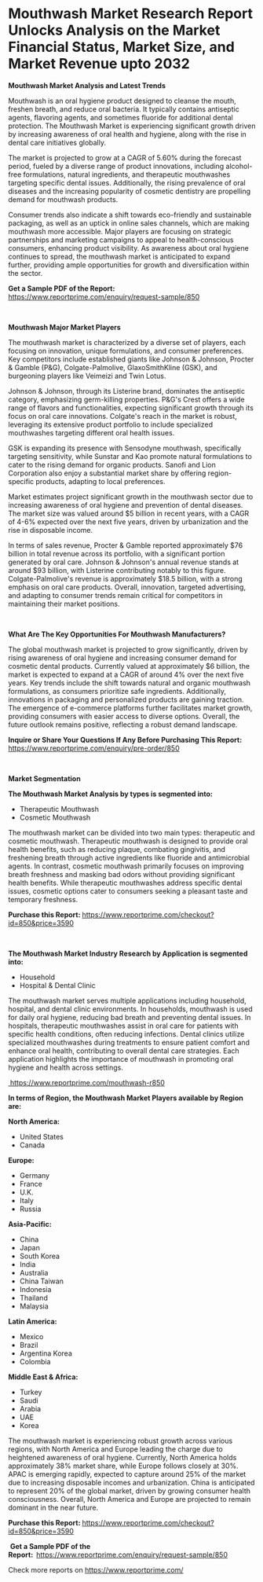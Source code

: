 <p><h1>Mouthwash Market Research Report Unlocks Analysis on the Market Financial Status, Market Size, and Market Revenue upto 2032</h1></p><p><strong>Mouthwash Market Analysis and Latest Trends</strong></p>
<p><p>Mouthwash is an oral hygiene product designed to cleanse the mouth, freshen breath, and reduce oral bacteria. It typically contains antiseptic agents, flavoring agents, and sometimes fluoride for additional dental protection. The Mouthwash Market is experiencing significant growth driven by increasing awareness of oral health and hygiene, along with the rise in dental care initiatives globally.</p><p>The market is projected to grow at a CAGR of 5.60% during the forecast period, fueled by a diverse range of product innovations, including alcohol-free formulations, natural ingredients, and therapeutic mouthwashes targeting specific dental issues. Additionally, the rising prevalence of oral diseases and the increasing popularity of cosmetic dentistry are propelling demand for mouthwash products.</p><p>Consumer trends also indicate a shift towards eco-friendly and sustainable packaging, as well as an uptick in online sales channels, which are making mouthwash more accessible. Major players are focusing on strategic partnerships and marketing campaigns to appeal to health-conscious consumers, enhancing product visibility. As awareness about oral hygiene continues to spread, the mouthwash market is anticipated to expand further, providing ample opportunities for growth and diversification within the sector.</p></p>
<p><strong>Get a Sample PDF of the Report:&nbsp;</strong> <a href="https://www.reportprime.com/enquiry/request-sample/850?utm_campaign=1894&utm_medium=2&utm_source=Github&utm_content=ia&utm_term=18032025&utm_id=mouthwash">https://www.reportprime.com/enquiry/request-sample/850</a></p>
<p>&nbsp;</p>
<p><strong>Mouthwash Major Market Players</strong></p>
<p><p>The mouthwash market is characterized by a diverse set of players, each focusing on innovation, unique formulations, and consumer preferences. Key competitors include established giants like Johnson & Johnson, Procter & Gamble (P&G), Colgate-Palmolive, GlaxoSmithKline (GSK), and burgeoning players like Veimeizi and Twin Lotus.</p><p>Johnson & Johnson, through its Listerine brand, dominates the antiseptic category, emphasizing germ-killing properties. P&G's Crest offers a wide range of flavors and functionalities, expecting significant growth through its focus on oral care innovations. Colgate's reach in the market is robust, leveraging its extensive product portfolio to include specialized mouthwashes targeting different oral health issues.</p><p>GSK is expanding its presence with Sensodyne mouthwash, specifically targeting sensitivity, while Sunstar and Kao promote natural formulations to cater to the rising demand for organic products. Sanofi and Lion Corporation also enjoy a substantial market share by offering region-specific products, adapting to local preferences.</p><p>Market estimates project significant growth in the mouthwash sector due to increasing awareness of oral hygiene and prevention of dental diseases. The market size was valued around $5 billion in recent years, with a CAGR of 4-6% expected over the next five years, driven by urbanization and the rise in disposable income.</p><p>In terms of sales revenue, Procter & Gamble reported approximately $76 billion in total revenue across its portfolio, with a significant portion generated by oral care. Johnson & Johnson's annual revenue stands at around $93 billion, with Listerine contributing notably to this figure. Colgate-Palmolive's revenue is approximately $18.5 billion, with a strong emphasis on oral care products. Overall, innovation, targeted advertising, and adapting to consumer trends remain critical for competitors in maintaining their market positions.</p></p>
<p>&nbsp;</p>
<p><strong>What Are The Key Opportunities For Mouthwash Manufacturers?</strong></p>
<p><p>The global mouthwash market is projected to grow significantly, driven by rising awareness of oral hygiene and increasing consumer demand for cosmetic dental products. Currently valued at approximately $6 billion, the market is expected to expand at a CAGR of around 4% over the next five years. Key trends include the shift towards natural and organic mouthwash formulations, as consumers prioritize safe ingredients. Additionally, innovations in packaging and personalized products are gaining traction. The emergence of e-commerce platforms further facilitates market growth, providing consumers with easier access to diverse options. Overall, the future outlook remains positive, reflecting a robust demand landscape.</p></p>
<p><strong>Inquire or Share Your Questions If Any Before Purchasing This Report:</strong> <a href="https://www.reportprime.com/enquiry/pre-order/850?utm_campaign=1894&utm_medium=2&utm_source=Github&utm_content=ia&utm_term=18032025&utm_id=mouthwash">https://www.reportprime.com/enquiry/pre-order/850</a></p>
<p>&nbsp;</p>
<p><strong>Market Segmentation</strong></p>
<p><strong>The Mouthwash Market Analysis by types is segmented into:</strong></p>
<p><ul><li>Therapeutic Mouthwash</li><li>Cosmetic Mouthwash</li></ul></p>
<p><p>The mouthwash market can be divided into two main types: therapeutic and cosmetic mouthwash. Therapeutic mouthwash is designed to provide oral health benefits, such as reducing plaque, combating gingivitis, and freshening breath through active ingredients like fluoride and antimicrobial agents. In contrast, cosmetic mouthwash primarily focuses on improving breath freshness and masking bad odors without providing significant health benefits. While therapeutic mouthwashes address specific dental issues, cosmetic options cater to consumers seeking a pleasant taste and temporary freshness.</p></p>
<p><strong>Purchase this Report:&nbsp;</strong><a href="https://www.reportprime.com/checkout?id=850&price=3590&utm_campaign=1894&utm_medium=2&utm_source=Github&utm_content=ia&utm_term=18032025&utm_id=mouthwash">https://www.reportprime.com/checkout?id=850&price=3590</a></p>
<p>&nbsp;</p>
<p><strong>The Mouthwash Market Industry Research by Application is segmented into:</strong></p>
<p><ul><li>Household</li><li>Hospital & Dental Clinic</li></ul></p>
<p><p>The mouthwash market serves multiple applications including household, hospital, and dental clinic environments. In households, mouthwash is used for daily oral hygiene, reducing bad breath and preventing dental issues. In hospitals, therapeutic mouthwashes assist in oral care for patients with specific health conditions, often reducing infections. Dental clinics utilize specialized mouthwashes during treatments to ensure patient comfort and enhance oral health, contributing to overall dental care strategies. Each application highlights the importance of mouthwash in promoting oral hygiene and health across settings.</p></p>
<p><a href="https://www.reportprime.com/mouthwash-r850?utm_campaign=1894&utm_medium=2&utm_source=Github&utm_content=ia&utm_term=18032025&utm_id=mouthwash">&nbsp;https://www.reportprime.com/mouthwash-r850</a></p>
<p><strong>In terms of Region, the Mouthwash Market Players available by Region are:</strong></p>
<p>
    <p> <strong> North America: </strong>
        <ul>
            <li>United States</li>
            <li>Canada</li>
        </ul>
        </p> 
    <p> <strong> Europe: </strong>
        <ul>
            <li>Germany</li>
            <li>France</li>
            <li>U.K.</li>
            <li>Italy</li>
            <li>Russia</li>
        </ul>
        </p> 
    <p> <strong> Asia-Pacific: </strong>
        <ul>
            <li>China</li>
            <li>Japan</li>
            <li>South Korea</li>
            <li>India</li>
            <li>Australia</li>
            <li>China Taiwan</li>
            <li>Indonesia</li>
            <li>Thailand</li>
            <li>Malaysia</li>
        </ul>
        </p> 
    <p> <strong> Latin America: </strong>
        <ul>
            <li>Mexico</li>
            <li>Brazil</li>
            <li>Argentina Korea</li>
            <li>Colombia</li>
        </ul>
        </p> 
    <p> <strong> Middle East & Africa: </strong>
        <ul>
            <li>Turkey</li>
            <li>Saudi</li>
            <li>Arabia</li>
            <li>UAE</li>
            <li>Korea</li>
        </ul>
    </p>
    </p>
<p><p>The mouthwash market is experiencing robust growth across various regions, with North America and Europe leading the charge due to heightened awareness of oral hygiene. Currently, North America holds approximately 38% market share, while Europe follows closely at 30%. APAC is emerging rapidly, expected to capture around 25% of the market due to increasing disposable incomes and urbanization. China is anticipated to represent 20% of the global market, driven by growing consumer health consciousness. Overall, North America and Europe are projected to remain dominant in the near future.</p></p>
<p><strong>Purchase this Report: </strong><a href="https://www.reportprime.com/checkout?id=850&price=3590&utm_campaign=1894&utm_medium=2&utm_source=Github&utm_content=ia&utm_term=18032025&utm_id=mouthwash">https://www.reportprime.com/checkout?id=850&price=3590</a></p>
<p>&nbsp;<strong>Get a Sample PDF of the Report:&nbsp;&nbsp;</strong><a href="https://www.reportprime.com/enquiry/request-sample/850?utm_campaign=1894&utm_medium=2&utm_source=Github&utm_content=ia&utm_term=18032025&utm_id=mouthwash">https://www.reportprime.com/enquiry/request-sample/850</a></p>
<p><strong></strong></p>
<p>Check more reports on <a href="https://www.reportprime.com/?utm_campaign=1894&utm_medium=2&utm_source=Github&utm_content=ia&utm_term=18032025&utm_id=mouthwash">https://www.reportprime.com/</a></p>